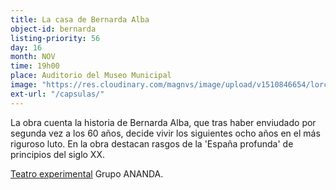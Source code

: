 ```yaml
---
title: La casa de Bernarda Alba
object-id: bernarda
listing-priority: 56
day: 16
month: NOV
time: 19h00
place: Auditorio del Museo Municipal
image: "https://res.cloudinary.com/magnvs/image/upload/v1510846654/lorca_yveha1.jpg"
ext-url: "/capsulas/"
---
```


La obra cuenta la historia de Bernarda Alba, que tras haber enviudado por segunda vez a los 60 años, decide vivir los siguientes ocho años en el más riguroso luto. En la obra destacan rasgos de la 'España profunda' de principios del siglo XX.

<u>Teatro experimental</u> Grupo ANANDA.

